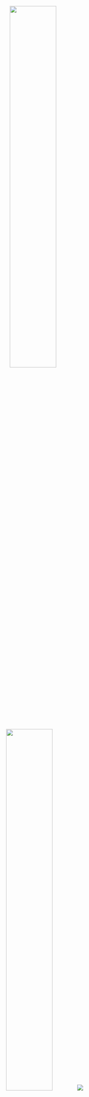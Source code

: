 <p align="center">
  <img height="50%" width="auto" src ="https://github-readme-stats.vercel.app/api?username=poemsforaphrodite&show_icons=true&count_private=true&theme=darcula&hide_border=true&hide=issues,contribs&bg_color=00000000">
  <img height="50%" width="auto" src ="https://github-readme-stats.vercel.app/api/top-langs/?username=poemsforaphrodite&layout=compact&hide_border=true&theme=darcula&bg_color=00000000&langs_count=6&hide=jupyter%20notebook,tex,css,php&exclude_repo=Pacman-AI">
  <img src ="https://github-readme-streak-stats.herokuapp.com?user=poemsforaphrodite&theme=darcula&hide_border=true&background=FFFFFF00">
  <br>
  <br>
</p>
